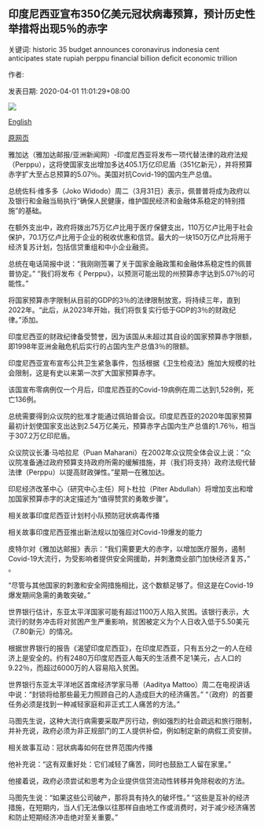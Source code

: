 ## 印度尼西亚宣布350亿美元冠状病毒预算，预计历史性举措将出现5％的赤字

关键词: historic 35 budget announces coronavirus indonesia cent anticipates state rupiah perppu financial billion deficit economic trillion

作者: 

发表日期: 2020-04-01 11:01:29+08:00

![](https://www.straitstimes.com/sites/default/files/styles/x_large/public/articles/2020/04/01/rk_firefighters-indonesia_010420.jpg?itok=XMcX-cup)

[English](Indonesia%20announces%20%2435%20billion%20coronavirus%20budget%2C%20anticipates%205%25%20deficit%20in%20historic%20move.md)

[原网页](https://www.straitstimes.com/asia/se-asia/indonesia-announces-s35-billion-coronavirus-budget-anticipates-5-deficit-in-historic)

雅加达（雅加达邮报/亚洲新闻网）-印度尼西亚将发布一项代替法律的政府法规（Perppu），这将使国家支出增加多达405.1万亿印尼盾（351亿新元），并将预算赤字扩大至占总预算的5.07％。美国对抗Covid-19的国内生产总值。

总统佐科·维多多（Joko Widodo）周二（3月31日）表示，佩普普将成为政府以及银行和金融当局执行“确保人民健康，维护国民经济和金融体系稳定的特别措施”的基础。

在额外支出中，政府将拨出75万亿卢比用于医疗保健支出，110万亿卢比用于社会保护，70.1万亿卢比用于企业的税收优惠和信贷。最大的一块150万亿卢比将用于经济复苏计划，包括信贷重组和中小企业融资。

总统在电话简报中说：“我刚刚签署了关于国家金融政策和金融体系稳定性的佩普普协定。” “我们将发布《 Perppu》，以预测可能出现的州预算赤字达到5.07％的可能性。”

将国家预算赤字限制从目前的GDP的3％的法律限制放宽，将持续三年，直到2022年。“此后，从2023年开始，我们将恢复实行低于GDP的3％的财政纪律。”添加。

印度尼西亚的财政纪律备受赞誉，因为该国从未超过其自设的国家预算赤字限额，即1998年亚洲金融危机后实行的占国内生产总值3％的限额。

印度尼西亚宣布宣布公共卫生紧急事件，包括根据《卫生检疫法》施加大规模的社会限制，这是有史以来第一次扩大国家预算赤字。

该国宣布零病例仅一个月后，印度尼西亚的Covid-19病例在周二达到1,528例，死亡136例。

总统需要得到众议院的批准才能通过佩珀普会议。印度尼西亚的2020年国家预算最初计划使国家支出达到2.54万亿美元，预算赤字占国内生产总值的1.76％，相当于307.2万亿印尼盾。

众议院议长潘·马哈拉尼（Puan Maharani）在2002年众议院全体会议上说：“众议院准备通过政府预算支持政府所需的缓解措施，并（我们将支持）政府法规代替法律（Perppu）以提高财政弹性。”星期一在雅加达。

印尼经济改革中心（研究中心主任）阿卜杜拉（Piter Abdullah）将增加支出和增加国家预算赤字的决定描述为“值得赞赏的勇敢步骤”。

相关故事印度尼西亚计划村小队预防冠状病毒传播

相关故事印度尼西亚推出新法规以加强应对Covid-19爆发的能力

皮特尔对《雅加达邮报》表示：“我们需要更大的赤字，以增加医疗服务，遏制Covid-19大流行，为受影响者提供安全网援助，并刺激商业部门加快经济复苏，” 。

“尽管与其他国家的刺激和安全网措施相比，这个数额足够了。但这是在Covid-19爆发期间急需的勇敢突破。”

世界银行估计，东亚太平洋国家可能有超过1100万人陷入贫困。该银行表示，大流行的财务冲击将对贫困产生严重影响，贫困被定义为个人日收入低于5.50美元（7.80新元）的情况。

根据世界银行的报告《渴望印度尼西亚》，在印度尼西亚，只有五分之一的人在经济上是安全的。约有2480万印度尼西亚人每天的生活费不足1美元，占人口的9.22％，而超过6000万的人容易陷入贫困。

世界银行东亚太平洋地区首席经济学家马蒂（Aaditya Mattoo）周二在电视讲话中说：“封锁将给那些最无力照顾自己的人造成巨大的经济痛苦。” “（政府）的首要任务必须是找到一种减轻家庭和非正式工人痛苦的方法。”

马图先生说，这种大流行病需要采取严厉行动，例如强烈的社会疏远和旅行限制，并补充说，政府必须为非正规部门的工人提供补偿，例如制定新的病假工资安排。

相关故事互动：冠状病毒如何在世界范围内传播

他补充说：“这有双重好处：它们减轻了痛苦，同时也鼓励工人留在家里。”

他接着说，政府必须尝试和思考为企业提供信贷流动性转移并免除税收的方法。

马图先生说：“如果这些公司破产，那将具有持久的破坏性。” “这些是互补的经济措施，在短期内，当人们无法像以往那样自由地工作或消费时，对于减少经济痛苦和防止短期经济冲击绝对至关重要。”